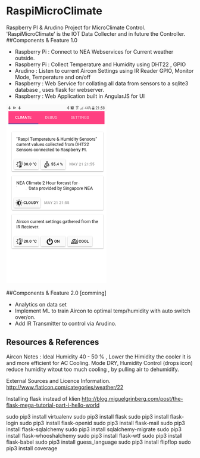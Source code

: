 # RaspiMicroClimate

Raspberry PI & Arudino Project for MicroClimate Control.
'RaspiMicroClimate' is the IOT Data Collecter and in future the Controller.
##Components & Feature 1.0 
* Raspberry Pi : Connect to NEA Webservices for Current weather outside.
* Raspberry Pi : Collect Temperature and Humidity using DHT22 , GPIO
* Arudino : Listen to current Aircon Settings using IR Reader GPIO, Monitor Mode, Temperature and on/off
* Raspberry : Web Service for collating all data from sensors to a sqlite3 database , uses flask for webserver.
* Raspberry : Web Application built in AngularJS for UI 
 
![Alt text](screenshot.png "RaspiMicroClimate Screenshot")

##Components & Feature 2.0 [comming]
* Analytics on data set
* Implement ML to train Aircon to optimal temp/humidity with auto switch over/on.
* Add IR Transmitter to control via Arudino.


## Resources & References

Aircon Notes :
Ideal Humidity 40 - 50 % , Lower the Himidity the cooler it is and more efficient for AC Cooling.
Mode  DRY, Humidity Control (drops icon) reduce humidity witout too much cooling , by pulling air to dehumidify.



External Sources and Licence Information.
http://www.flaticon.com/categories/weather/22



Installing flask instead of klien
http://blog.miguelgrinberg.com/post/the-flask-mega-tutorial-part-i-hello-world

sudo pip3 install virtualenv
sudo pip3 install flask
sudo pip3 install flask-login
sudo pip3 install flask-openid
sudo pip3 install flask-mail
sudo pip3 install flask-sqlalchemy
sudo pip3 install sqlalchemy-migrate
sudo pip3 install flask-whooshalchemy
sudo pip3 install flask-wtf
sudo pip3 install flask-babel
sudo pip3 install guess_language
sudo pip3 install flipflop
sudo pip3 install coverage

